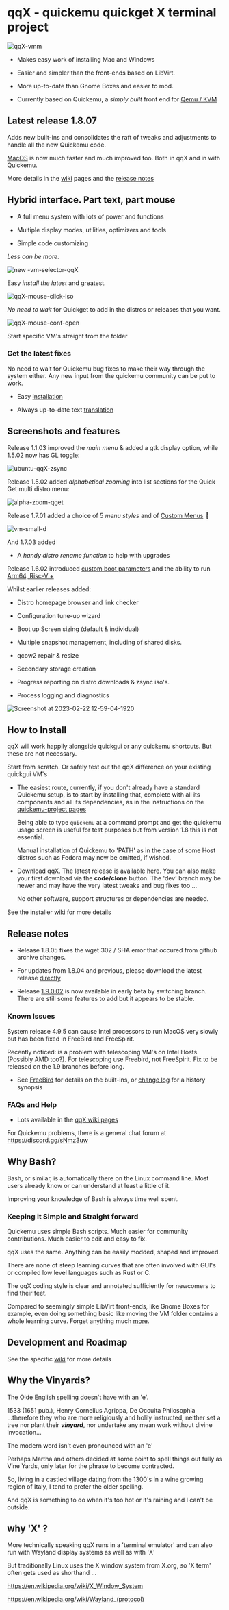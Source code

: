 # qqX  - quickemu quickget X terminal project

![qqX-vmm](https://github.com/TuxVinyards/qqX/assets/3956806/18e5c495-8072-49a5-8b9c-e1302549efcf)

- Makes easy work of installing Mac and Windows

- Easier and simpler than the front-ends based on LibVirt.

- More up-to-date than Gnome Boxes and easier to mod.

- Currently based on Quickemu, a _simply built_ front end for [Qemu / KVM](https://qemu.readthedocs.io)

## Latest release 1.8.07

Adds new built-ins and consolidates the raft of tweaks and adjustments to handle all the new Quickemu code.

[MacOS](https://github.com/TuxVinyards/qqX/wiki/Mac-OS) is now much faster and much improved too. Both in qqX and in with Quickemu.

More details in the [wiki](https://github.com/TuxVinyards/qqX/wiki/FreeBird) pages and the [release notes](#release-notes)

## Hybrid interface. Part text, part mouse

- A full menu system with lots of power and functions

- Multiple display modes, utilities, optimizers and tools

- Simple code customizing

_Less can be more_.

![new -vm-selector-qqX](https://github.com/TuxVinyards/qqX/assets/3956806/42a4b480-4d7d-47fe-91f5-0069fa1511a8)

Easy _install the latest_ and greatest.

![qqX-mouse-click-iso](https://github.com/TuxVinyards/qqX/assets/3956806/ae6c9fe1-0c46-4e05-b75a-b6964f35bad2)

_No need to wait_ for Quickget to add in the distros or releases that you want.

![qqX-mouse-conf-open](https://github.com/TuxVinyards/qqX/assets/3956806/76a2431b-0573-4fb7-961b-3aa048ea2ca2)

Start specific VM's straight from the folder

### Get the latest fixes

No need to wait for Quickemu bug fixes to make their way through the system either. Any new input from the quickemu community can be put to work.

- Easy [installation](#how-to-install)

- Always up-to-date text [translation](https://github.com/TuxVinyards/qqX/wiki/Translation)

## Screenshots and features

Release 1.1.03 improved the _main menu_ & added a gtk display option, while 1.5.02 now has GL toggle:

![ubuntu-qqX-zsync](https://github.com/TuxVinyards/qqX/assets/3956806/c3104e5d-c008-4dbc-9666-42d13d2af357)

Release 1.5.02 added _alphabetical zooming_ into list sections for the Quick Get multi distro menu:

![alpha-zoom-qget](https://github.com/TuxVinyards/qqX/assets/3956806/bfde0aef-9094-443d-a11d-5bd6745e5702)

Release 1.7.01 added a choice of 5 _menu styles_ and of  [Custom Menus](https://github.com/TuxVinyards/qqX/wiki/Custom-Menus) :rocket:

![vm-small-d](https://github.com/TuxVinyards/qqX/assets/3956806/1a17b7d7-d6e3-471a-a934-e3530f6c9b17)

And 1.7.03 added

- A _handy distro rename function_ to help with upgrades

Release 1.6.02 introduced [custom boot parameters](https://github.com/TuxVinyards/qqX/wiki/Custom-Qemu-boot-parameters) and the ability to run [Arm64, Risc-V +](<https://github.com/TuxVinyards/qqX/wiki/Custom-Machine-Types>)

Whilst earlier releases added:

- Distro homepage browser and link checker
  
- Configuration tune-up wizard

- Boot up Screen sizing (default & individual)

- Multiple snapshot management, including of shared disks.

- qcow2 repair & resize

- Secondary storage creation

- Progress reporting on distro downloads & zsync iso's.  

- Process logging and diagnostics

![Screenshot at 2023-02-22 12-59-04-1920](https://user-images.githubusercontent.com/3956806/220619057-f63883d2-4d0d-4130-94e1-d444f1567be4.jpg)

## How to Install

qqX will work happily alongside quickgui or any quickemu shortcuts. But these are not necessary.

Start from scratch. Or safely test out the qqX difference on your existing quickgui VM's  

- The easiest route, currently, if you don't already have a standard Quickemu setup, is to start by installing that, complete with all its components and all its dependencies, as in the instructions on the [quickemu-project pages](https://github.com/quickemu-project/quickemu)
  
  Being able to type `quickemu` at a command prompt and get the quickemu usage screen is useful for test purposes but from version 1.8 this is not essential.

  Manual installation of Quickemu to 'PATH' as in the case of some Host distros such as Fedora may now be omitted, if wished.

- Download qqX. The latest release is available [here](https://github.com/TuxVinyards/qqX/releases/latest). You can also make your first download via the **code/clone** button. The 'dev' branch may be newer and may have the very latest tweaks and bug fixes too ...

  No other software, support structures or dependencies are needed.

See the installer [wiki](https://github.com/TuxVinyards/qqX/wiki) for more details

## Release notes

- Release 1.8.05 fixes the wget 302 / SHA error that occured from github archive changes.

- For updates from 1.8.04 and previous, please download the latest release [directly](<https://github.com/TuxVinyards/qqX/releases/latest>)

- Release [1.9.0.02](https://github.com/TuxVinyards/qqX/tree/1.9.0.02) is now available in early beta by switching branch. There are still some features to add but it appears to be stable.

### Known Issues

System release 4.9.5 can cause Intel processors to run MacOS very slowly but has been fixed in FreeBird and FreeSpirit.

Recently noticed: is a problem with telescoping VM's on Intel Hosts. (Possibly AMD too?). For telescoping use Freebird, not FreeSpirit. Fix to be released on the 1.9 branches before long.

- See [FreeBird](https://github.com/TuxVinyards/qqX/wiki/FreeBird) for details on the built-ins, or [change log](https://github.com/TuxVinyards/qqX/wiki/Change-Log) for a history synopsis

### FAQs and Help

- Lots available in the [qqX wiki pages](https://github.com/TuxVinyards/qqX/wiki/FAQs-and-Help)

For Quickemu problems, there is a general chat forum at <https://discord.gg/sNmz3uw>

## Why Bash?

Bash, or similar, is automatically there on the Linux command line. Most users already know or can understand at least a little of it.

Improving your knowledge of Bash is always time well spent.

### Keeping it Simple and Straight forward

Quickemu uses simple Bash scripts. Much easier for community contributions. Much easier to edit and easy to fix.

qqX uses the same. Anything can be easily modded, shaped and improved.

There are none of steep learning curves that are often involved with GUI's or compiled low level languages such as Rust or C.

The qqX coding style is clear and annotated sufficiently for newcomers to find their feet.

Compared to seemingly simple LibVirt front-ends, like Gnome Boxes for example, even doing something basic like moving the VM folder contains a whole learning curve. Forget anything much [more](https://gitlab.gnome.org/GNOME/gnome-boxes/-/tree/main/src?ref_type=heads).

## Development and Roadmap

See the specific [wiki](https://github.com/TuxVinyards/qqX/wiki/Development) for more details

## Why the Vinyards?

The Olde English spelling doesn't have with an 'e'.

1533 (1651 pub.), Henry Cornelius Agrippa, De Occulta Philosophia
...therefore they who are more religiously and holily instructed, neither set a tree nor plant their _**vinyard**_, nor undertake any mean work without divine invocation...

The modern word isn't even pronounced with an 'e'

Perhaps Martha and others decided at some point to spell things out fully as Vine Yards, only later for the phrase to become contracted.

So, living in a castled village dating from the 1300's in a wine growing region of Italy, I tend to prefer the older spelling.

And qqX is something to do when it's too hot or it's raining and I can't be outside.

## why 'X' ?

More technically speaking qqX runs in a 'terminal emulator' and can also run with Wayland display systems as well as with 'X'

But traditionally Linux uses the X window system from X.org, so 'X term' often gets used as shorthand ...

<https://en.wikipedia.org/wiki/X_Window_System>

<https://en.wikipedia.org/wiki/Wayland_(protocol)>
